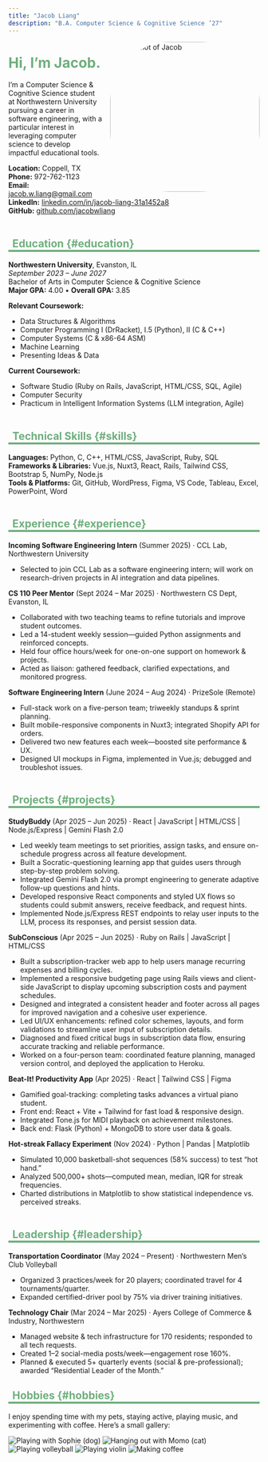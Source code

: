 ```yaml
---
title: "Jacob Liang"
description: "B.A. Computer Science & Cognitive Science ’27"
---
```

<style>
  
  :root {
    --accent-green: #6FAE7D;
  }
  
  h1 {color: var(--accent-green) !important;}
  h2 {
    border-bottom: 4px solid var(--accent-green) !important;
    padding-left: 0.5rem !important;
    color: var(--accent-green) !important;
  }

  /* Tint horizontal rules a light green */
  hr {
    border-color: #d6eadd !important;
    background-color: transparent !important;
  }

  /* Make links use green on hover */
  a:hover {
    color: var(--accent-green) !important;
  }
</style>

<img
  src="images/headshot.jpeg"
  alt="Headshot of Jacob"
  style="width:300px; border-radius:40%; float:inline-end; margin-left:1rem;"
/>

# Hi, I’m Jacob. 
I’m a Computer Science & Cognitive Science student at Northwestern University pursuing a career in software engineering, with a particular interest in leveraging computer science to develop impactful educational tools.

**Location:** Coppell, TX
**Phone:** 972-762-1123  
**Email:** [jacob.w.liang@gmail.com](mailto:jacob.w.liang@gmail.com)  
**LinkedIn:** [linkedin.com/in/jacob-liang-31a1452a8](https://www.linkedin.com/in/jacob-liang-31a1452a8/)  
**GitHub:** [github.com/jacobwliang](https://github.com/jacobwliang)

---

## Education {#education}

**Northwestern University**, Evanston, IL  
*September 2023 – June 2027*  
Bachelor of Arts in Computer Science & Cognitive Science  
**Major GPA:** 4.00  •  **Overall GPA:** 3.85

**Relevant Coursework:**  
- Data Structures & Algorithms  
- Computer Programming I (DrRacket), I.5 (Python), II (C & C++)  
- Computer Systems (C & x86-64 ASM)  
- Machine Learning  
- Presenting Ideas & Data

**Current Coursework:**  
- Software Studio (Ruby on Rails, JavaScript, HTML/CSS, SQL, Agile)  
- Computer Security  
- Practicum in Intelligent Information Systems (LLM integration, Agile)

---

## Technical Skills {#skills}

**Languages:** Python, C, C++, HTML/CSS, JavaScript, Ruby, SQL  
**Frameworks & Libraries:** Vue.js, Nuxt3, React, Rails, Tailwind CSS, Bootstrap 5, NumPy, Node.js  
**Tools & Platforms:** Git, GitHub, WordPress, Figma, VS Code, Tableau, Excel, PowerPoint, Word

---

## Experience {#experience}

**Incoming Software Engineering Intern** (Summer 2025) · CCL Lab, Northwestern University  
- Selected to join CCL Lab as a software engineering intern; will work on research-driven projects in AI integration and data pipelines.

**CS 110 Peer Mentor** (Sept 2024 – Mar 2025) · Northwestern CS Dept, Evanston, IL  
- Collaborated with two teaching teams to refine tutorials and improve student outcomes.  
- Led a 14-student weekly session—guided Python assignments and reinforced concepts.  
- Held four office hours/week for one-on-one support on homework & projects.  
- Acted as liaison: gathered feedback, clarified expectations, and monitored progress.

**Software Engineering Intern** (June 2024 – Aug 2024) · PrizeSole (Remote)  
- Full-stack work on a five-person team; triweekly standups & sprint planning.  
- Built mobile-responsive components in Nuxt3; integrated Shopify API for orders.  
- Delivered two new features each week—boosted site performance & UX.  
- Designed UI mockups in Figma, implemented in Vue.js; debugged and troubleshot issues.

---

## Projects {#projects}

**StudyBuddy** (Apr 2025 – Jun 2025) · React | JavaScript | HTML/CSS | Node.js/Express | Gemini Flash 2.0  
- Led weekly team meetings to set priorities, assign tasks, and ensure on-schedule progress across all feature development.  
- Built a Socratic-questioning learning app that guides users through step-by-step problem solving.  
- Integrated Gemini Flash 2.0 via prompt engineering to generate adaptive follow-up questions and hints.  
- Developed responsive React components and styled UX flows so students could submit answers, receive feedback, and request hints.  
- Implemented Node.js/Express REST endpoints to relay user inputs to the LLM, process its responses, and persist session data.

**SubConscious** (Apr 2025 – Jun 2025) · Ruby on Rails | JavaScript | HTML/CSS  
- Built a subscription-tracker web app to help users manage recurring expenses and billing cycles.  
- Implemented a responsive budgeting page using Rails views and client-side JavaScript to display upcoming subscription costs and payment schedules.  
- Designed and integrated a consistent header and footer across all pages for improved navigation and a cohesive user experience.  
- Led UI/UX enhancements: refined color schemes, layouts, and form validations to streamline user input of subscription details.  
- Diagnosed and fixed critical bugs in subscription data flow, ensuring accurate tracking and reliable performance.  
- Worked on a four-person team: coordinated feature planning, managed version control, and deployed the application to Heroku.

**Beat-It! Productivity App** (Apr 2025) · React | Tailwind CSS | Figma  
- Gamified goal-tracking: completing tasks advances a virtual piano student.  
- Front end: React + Vite + Tailwind for fast load & responsive design.  
- Integrated Tone.js for MIDI playback on achievement milestones.  
- Back end: Flask (Python) + MongoDB to store user data & goals.

**Hot-streak Fallacy Experiment** (Nov 2024) · Python | Pandas | Matplotlib  
- Simulated 10,000 basketball-shot sequences (58% success) to test “hot hand.”  
- Analyzed 500,000+ shots—computed mean, median, IQR for streak frequencies.  
- Charted distributions in Matplotlib to show statistical independence vs. perceived streaks.

---

## Leadership {#leadership}

**Transportation Coordinator** (May 2024 – Present) · Northwestern Men’s Club Volleyball  
- Organized 3 practices/week for 20 players; coordinated travel for 4 tournaments/quarter.  
- Expanded certified-driver pool by 75% via driver training initiatives.

**Technology Chair** (Mar 2024 – Mar 2025) · Ayers College of Commerce & Industry, Northwestern  
- Managed website & tech infrastructure for 170 residents; responded to all tech requests.  
- Created 1–2 social-media posts/week—engagement rose 160%.  
- Planned & executed 5+ quarterly events (social & pre-professional); awarded “Residential Leader of the Month.”  

## Hobbies {#hobbies}

I enjoy spending time with my pets, staying active, playing music, and experimenting with coffee. Here’s a small gallery:

<div class="flex space-x-2 mt-4">
  <img
    src="/images/sophie.jpeg"
    alt="Playing with Sophie (dog)"
    class="w-20 h-20 object-cover rounded-lg"
  />
  <img
    src="images/momo.jpeg"
    alt="Hanging out with Momo (cat)"
    class="w-20 h-20 object-cover rounded-lg"
  />
  <img
    src="images/volleyball.jpg"
    alt="Playing volleyball"
    class="w-20 h-20 object-cover rounded-lg"
  />
  <img
    src="images/violin.jpg"
    alt="Playing violin"
    class="w-20 h-20 object-cover rounded-lg"
  />
  <img
    src="images/coffee.jpeg"
    alt="Making coffee"
    class="w-20 h-20 object-cover rounded-lg"
  />
</div>

